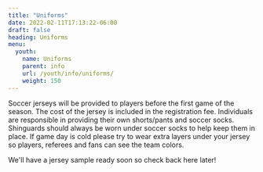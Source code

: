 ```yaml
---
title: "Uniforms"
date: 2022-02-11T17:13:22-06:00
draft: false
heading: Uniforms
menu:
  youth:
    name: Uniforms
    parent: info
    url: /youth/info/uniforms/
    weight: 150
---
```

Soccer jerseys will be provided to players before the first game of the season.  The cost of the jersey is included in the registration fee.  Individuals are responsible in providing their own shorts/pants and soccer socks.  Shinguards should always be worn under soccer socks to help keep them in place.  If game day is cold please try to wear extra layers under your jersey so players, referees and fans can see the team colors.

We'll have a jersey sample ready soon so check back here later!

